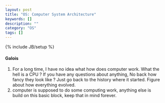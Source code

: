 ```yaml
---
layout: post
title: "OS: Computer System Architecture"
keywords: []
description: ""
category: "OS"
tags: []
---
```

{% include JB/setup %}







#### Galois
1. For a long time, I have no idea what how does computer work. What the hell is
   a CPU ?  If you have any questions about anything, No back how fancy they
   look like ? Just go back to the history where it started. Figure about how
   everything evolved.
2. computer is supposed to do some computing work, anything else is build on
   this basic block, keep that in mind forever. 
